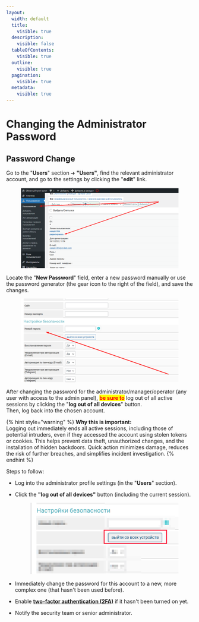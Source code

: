 ```yaml
---
layout:
  width: default
  title:
    visible: true
  description:
    visible: false
  tableOfContents:
    visible: true
  outline:
    visible: true
  pagination:
    visible: true
  metadata:
    visible: true
---
```


# Changing the Administrator Password

## Password Change

Go to the "**Users**" section ➔ **"Users"**, find the relevant administrator account, and go to the settings by clicking the "**edit**" link.

<figure><img src="../../../.gitbook/assets/Screenshot_25 (1)_eng.png" alt=""><figcaption></figcaption></figure>

Locate the "**New Password**" field, enter a new password manually or use the password generator (the gear icon to the right of the field), and save the changes.

<figure><img src="../../../.gitbook/assets/Screenshot_26 (1)_eng.png" alt=""><figcaption></figcaption></figure>

After changing the password for the administrator/manager/operator (any user with access to the admin panel), <mark style="color:red;">**be sure to**</mark> log out of all active sessions by clicking the "**log out of all devices**" button.\
Then, log back into the chosen account.

{% hint style="warning" %}
**Why this is important:**\
Logging out immediately ends all active sessions, including those of potential intruders, even if they accessed the account using stolen tokens or cookies. This helps prevent data theft, unauthorized changes, and the installation of hidden backdoors. Quick action minimizes damage, reduces the risk of further breaches, and simplifies incident investigation.
{% endhint %}

Steps to follow:

* Log into the administrator profile settings (in the "**Users**" section).
* Click the **"log out of all devices"** button (including the current session).

    <figure><img src="../../../.gitbook/assets/image (2198)_eng.png" alt="" width="430"><figcaption></figcaption></figure>
* Immediately change the password for this account to a new, more complex one (that hasn't been used before).
* Enable [**two-factor authentication (2FA)**](https://premium.gitbook.io/main/osnovnye-nastroiki/nastroiki/administratory-i-polzovateli/dvukhfaktornaya-avtorizaciya-2fa-v-paneli-upravleniya-saitom) if it hasn't been turned on yet.
* Notify the security team or senior administrator.